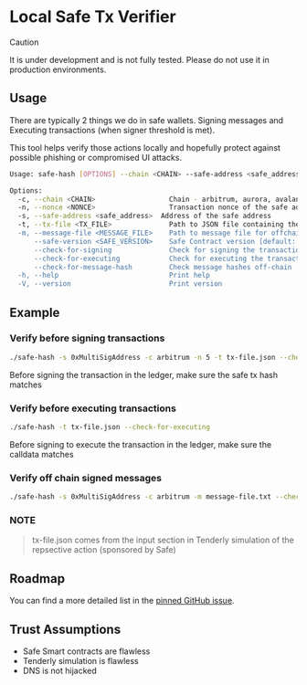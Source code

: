 # Local Safe Tx Verifier

> [!CAUTION]
> It is under development and is not fully tested. Please do not use it in production environments.

## Usage

There are typically 2 things we do in safe wallets. Signing messages and Executing transactions (when signer threshold is met).

This tool helps verify those actions locally and hopefully protect against possible phishing or compromised UI attacks. 

```bash
Usage: safe-hash [OPTIONS] --chain <CHAIN> --safe-address <safe_address>

Options:
  -c, --chain <CHAIN>                  Chain - arbitrum, aurora, avalanche, base, blast, bsc, celo, ethereum, gnosis, linea, mantle, optimism, polygon, scroll, sepolia, worldchain, xlayer, zksync, base-sepolia, gnosis-chiado, polygon-zkevm
  -n, --nonce <NONCE>                  Transaction nonce of the safe address
  -s, --safe-address <safe_address>  Address of the safe address
  -t, --tx-file <TX_FILE>              Path to JSON file containing the input from Tenderly's simulation summary
  -m, --message-file <MESSAGE_FILE>    Path to message file for offchain message hashes
      --safe-version <SAFE_VERSION>    Safe Contract version [default: 1.3.0]
      --check-for-signing              Check for signing the transaction
      --check-for-executing            Check for executing the transaction
      --check-for-message-hash         Check message hashes off-chain
  -h, --help                           Print help
  -V, --version                        Print version
```

## Example 

### Verify before signing transactions

```bash
./safe-hash -s 0xMultiSigAddress -c arbitrum -n 5 -t tx-file.json --check-for-signing
```
Before signing the transaction in the ledger, make sure the safe tx hash matches 

### Verify before executing transactions

```bash
./safe-hash -t tx-file.json --check-for-executing
```
Before signing to execute the transaction in the ledger, make sure the calldata matches 

### Verify off chain signed messages
```bash
./safe-hash -s 0xMultiSigAddress -c arbitrum -m message-file.txt --check-for-message-hash
```

### NOTE

> tx-file.json comes from the input section in Tenderly simulation of the repsective action (sponsored by Safe)

## Roadmap

You can find a more detailed list in the [pinned GitHub issue](https://github.com/cyfrin/safe-tx-verifier/issues/1).

## Trust Assumptions
* Safe Smart contracts are flawless
* Tenderly simulation is flawless
* DNS is not hijacked
